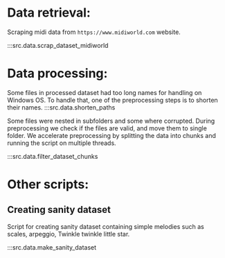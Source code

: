 
# Data retrieval:
Scraping midi data from `https://www.midiworld.com` website.

:::src.data.scrap_dataset_midiworld

# Data processing:

Some files in processed dataset had too long names for handling on Windows OS. To handle that, one of the preprocessing steps is to shorten their names.
:::src.data.shorten_paths

Some files were nested in subfolders and some where corrupted. During preprocessing we check if the files are valid, and move them to single folder. We accelerate preprocessing by splitting the data into chunks and running the script on multiple threads.

:::src.data.filter_dataset_chunks


# Other scripts:

## Creating sanity dataset
Script for creating sanity dataset containing simple melodies such as scales, arpeggio, Twinkle twinkle little star.

:::src.data.make_sanity_dataset
